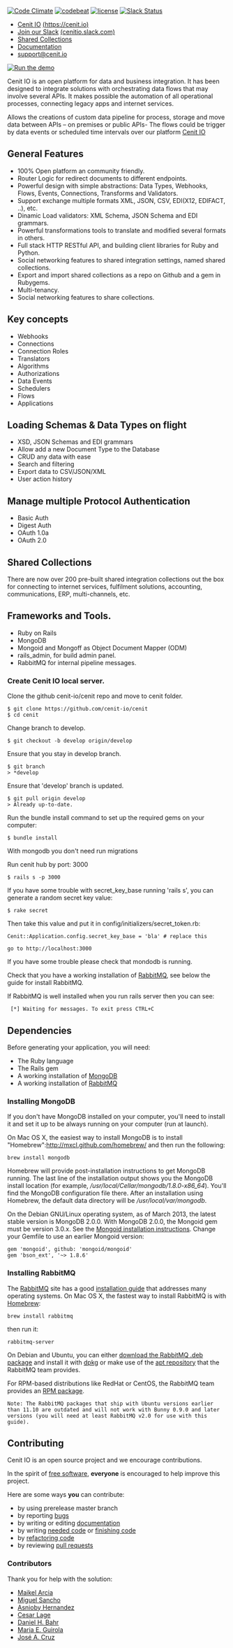 [![Code Climate](https://codeclimate.com/github/openjaf/cenit/badges/gpa.svg)](https://codeclimate.com/github/openjaf/cenit)
[![codebeat](https://codebeat.co/badges/1b596784-b6c1-4ce7-b739-c91b873e4b5d)](https://codebeat.co/projects/github-com-cenit-io-cenit)
[![license](https://img.shields.io/packagist/l/doctrine/orm.svg)]()
[![Slack Status](http://cenit-slack.herokuapp.com/badge.svg)](http://cenitio.slack.com)

* [Cenit IO](https://cenit.io)  [(https://cenit.io)](https://cenit.io)
* [Join our Slack](http://cenit-slack.herokuapp.com/) [(cenitio.slack.com)](http://cenitio.slack.com)
* [Shared Collections](https://cenit.io/setup~shared_collection)
* [Documentation](https://cenit-io.github.io/docs/)
* support@cenit.io

[![Run the demo](https://www.herokucdn.com/deploy/button.svg)](https://heroku.com/deploy)

Cenit IO is an open platform for data and business integration. It has been designed to integrate solutions with orchestrating data flows that may involve several APIs. It makes possible the automation of all operational processes, connecting legacy apps and internet services.

Allows the creations of custom data pipeline for process, storage and move data between APIs – on premises or public APIs- The flows could be trigger by data events or scheduled time intervals over our platform [Cenit IO](https://cenit.io)

## General Features

* 100% Open platform an community friendly. 
* Router Logic for redirect documents to different endpoints.
* Powerful design with simple abstractions: Data Types, Webhooks, Flows, Events, Connections, Transforms and Validators.
* Support exchange multiple formats XML, JSON, CSV, EDI(X12, EDIFACT, ..), etc.
* Dinamic Load validators: XML Schema, JSON Schema and EDI grammars.
* Powerful transformations tools to translate and modified several formats in others.
* Full stack HTTP RESTful API, and building client libraries for Ruby and Python.
* Social networking features to shared integration settings, named shared collections.
* Export and import shared collections as a repo on Github and a gem in Rubygems.
* Multi-tenancy.
* Social networking features to share collections.


## Key concepts

* Webhooks
* Connections
* Connection Roles
* Translators
* Algorithms
* Authorizations
* Data Events
* Schedulers
* Flows
* Applications


## Loading Schemas & Data Types on flight

* XSD, JSON Schemas and EDI grammars
* Allow add a new Document Type to the Database
* CRUD any data with ease
* Search and filtering
* Export data to CSV/JSON/XML
* User action history

## Manage multiple Protocol Authentication

* Basic Auth
* Digest Auth
* OAuth 1.0a
* OAuth 2.0


## Shared Collections

There are now over 200 pre-built shared integration collections out the box for connecting to internet services, fulfilment solutions, accounting, communications, ERP, multi-channels, etc.

## Frameworks and Tools.

* Ruby on Rails
* MongoDB
* Mongoid and Mongoff as Object Document Mapper (ODM)
* rails_admin, for build admin panel.
* RabbitMQ for internal pipeline messages.

### Create Cenit IO local server.

Clone the github cenit-io/cenit repo and move to cenit folder.

```
$ git clone https://github.com/cenit-io/cenit
$ cd cenit
```

Change branch to develop.

```
$ git checkout -b develop origin/develop
```

Ensure that you stay in develop branch.

```
$ git branch
> *develop
```

Ensure that 'develop' branch is updated.

```
$ git pull origin develop
> Already up-to-date.
```

Run the bundle install command to set up the required gems on your computer:

```
$ bundle install
```

With mongodb you don't need run migrations

Run cenit hub by port: 3000

```
$ rails s -p 3000
```

If you have some trouble with secret_key_base running 'rails s', you can generate a random secret key value:

```
$ rake secret
```	

Then take this value and put it in config/initializers/secret_token.rb:

```
Cenit::Application.config.secret_key_base = 'bla' # replace this
```

```
go to http://localhost:3000
```

If you have some trouble please check that mondodb is running.

Check that you have a working installation of [RabbitMQ](http://www.rabbitmq.com), see below the guide for install RabbitMQ.

If RabbitMQ is well installed when you run rails server then you can see:

```
 [*] Waiting for messages. To exit press CTRL+C	
```

## Dependencies

Before generating your application, you will need:

* The Ruby language
* The Rails gem
* A working installation of [MongoDB](http://www.mongodb.org)
* A working installation of [RabbitMQ](http://www.rabbitmq.com)


### Installing MongoDB

If you don't have MongoDB installed on your computer, you'll need to install it and set it up to be always running on your computer (run at launch).

On Mac OS X, the easiest way to install MongoDB is to install "Homebrew":http://mxcl.github.com/homebrew/ and then run the following:

```
brew install mongodb
```

Homebrew will provide post-installation instructions to get MongoDB running. The last line of the installation output shows you the MongoDB install location (for example, */usr/local/Cellar/mongodb/1.8.0-x86_64*). You'll find the MongoDB configuration file there. After an installation using Homebrew, the default data directory will be */usr/local/var/mongodb*.

On the Debian GNU/Linux operating system, as of March 2013, the latest stable version is MongoDB 2.0.0. With MongoDB 2.0.0, the Mongoid gem must be version 3.0.x. See the [Mongoid installation instructions](http://mongoid.org/en/mongoid/docs/installation.html#installation). Change your Gemfile to use an earlier Mongoid version:

```
gem 'mongoid', github: 'mongoid/mongoid'
gem 'bson_ext', '~> 1.8.6'
```

### Installing RabbitMQ

The [RabbitMQ](http://www.rabbitmq.com) site has a good [installation guide](http://www.rabbitmq.com/download.html) that addresses many operating systems. On Mac OS X, the fastest way to install RabbitMQ is with [Homebrew](http://brew.sh):

```
brew install rabbitmq
```

then run it:

```
rabbitmq-server
```

On Debian and Ubuntu, you can either [download the RabbitMQ .deb package](http://www.rabbitmq.com/download.html) and install it with [dpkg](http://www.debian.org/doc/manuals/debian-faq/ch-pkgtools.en.html) or make use of the [apt repository](http://www.rabbitmq.com/install-debian.html) that the RabbitMQ team provides.

For RPM-based distributions like RedHat or CentOS, the RabbitMQ team provides an [RPM package](http://www.rabbitmq.com/download.html).

```
Note: The RabbitMQ packages that ship with Ubuntu versions earlier than 11.10 are outdated and will not work with Bunny 0.9.0 and later versions (you will need at least RabbitMQ v2.0 for use with this guide).
```

Contributing
----------------------

Cenit IO is an open source project and we encourage contributions. 

In the spirit of [free software](http://www.fsf.org/licensing/essays/free-sw.html), **everyone** is encouraged to help improve this project.

Here are some ways **you** can contribute:

* by using prerelease master branch
* by reporting [bugs](https://github.com/spree/spree/issues/new)
* by writing or editing [documentation](https://github.com/cenit-io/docs)
* by writing [needed code](https://github.com/cenit-io/cenit/labels/feature_request) or [finishing code](https://github.com/cenit-io/cenit/labels/address_feedback)
* by [refactoring code](https://github.com/cenit-io/cenit/labels/address_feedback)
* by reviewing [pull requests](https://github.com/cenit-io/cenit/pulls)

### Contributors

Thank you for help with the solution:

* [Maikel Arcia](https://github.com/macarci)
* [Miguel Sancho](https://github.com/sanchojaf)
* [Asnioby Hernandez](https://github.com/Asnioby)
* [Cesar Lage](https://github.com/kaerdsar)
* [Daniel H. Bahr](https://github.com/dhbahr)
* [Maria E. Guirola](https://github.com/maryguirola)
* [José A. Cruz](https://github.com/jalbertcruz)


